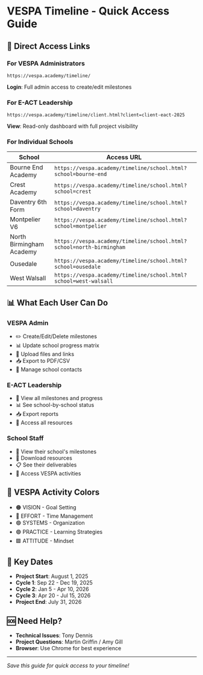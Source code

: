 # VESPA Timeline - Quick Access Guide

## 🔗 Direct Access Links

### For VESPA Administrators
```
https://vespa.academy/timeline/
```
**Login**: Full admin access to create/edit milestones

### For E-ACT Leadership
```
https://vespa.academy/timeline/client.html?client=client-eact-2025
```
**View**: Read-only dashboard with full project visibility

### For Individual Schools

| School | Access URL |
|--------|------------|
| Bourne End Academy | `https://vespa.academy/timeline/school.html?school=bourne-end` |
| Crest Academy | `https://vespa.academy/timeline/school.html?school=crest` |
| Daventry 6th Form | `https://vespa.academy/timeline/school.html?school=daventry` |
| Montpelier V6 | `https://vespa.academy/timeline/school.html?school=montpelier` |
| North Birmingham Academy | `https://vespa.academy/timeline/school.html?school=north-birmingham` |
| Ousedale | `https://vespa.academy/timeline/school.html?school=ousedale` |
| West Walsall | `https://vespa.academy/timeline/school.html?school=west-walsall` |

## 📊 What Each User Can Do

### VESPA Admin
- ✏️ Create/Edit/Delete milestones
- 📊 Update school progress matrix
- 📎 Upload files and links
- 📥 Export to PDF/CSV
- 👥 Manage school contacts

### E-ACT Leadership  
- 👀 View all milestones and progress
- 📊 See school-by-school status
- 📥 Export reports
- 📎 Access all resources

### School Staff
- 👀 View their school's milestones
- 📎 Download resources
- 📋 See their deliverables
- 🎯 Access VESPA activities

## 🎨 VESPA Activity Colors
- 🟠 VISION - Goal Setting
- 🔵 EFFORT - Time Management  
- 🟢 SYSTEMS - Organization
- 🟣 PRACTICE - Learning Strategies
- 🟪 ATTITUDE - Mindset

## 📅 Key Dates
- **Project Start**: August 1, 2025
- **Cycle 1**: Sep 22 - Dec 19, 2025
- **Cycle 2**: Jan 5 - Apr 10, 2026
- **Cycle 3**: Apr 20 - Jul 15, 2026
- **Project End**: July 31, 2026

## 🆘 Need Help?
- **Technical Issues**: Tony Dennis
- **Project Questions**: Martin Griffin / Amy Gill
- **Browser**: Use Chrome for best experience

---
*Save this guide for quick access to your timeline!* 